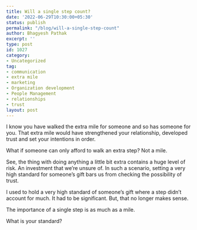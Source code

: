 ```yaml
---
title: Will a single step count?
date: '2022-06-29T10:30:00+05:30'
status: publish
permalink: "/blog/will-a-single-step-count"
author: Bhagyesh Pathak
excerpt: ''
type: post
id: 1027
category:
- Uncategorized
tag:
- communication
- extra mile
- marketing
- Organization development
- People Management
- relationships
- trust
layout: post
---
```


I know you have walked the extra mile for someone and so has someone for you. That extra mile would have strengthened your relationship, developed trust and set your intentions in order.

What if someone can only afford to walk an extra step? Not a mile.

See, the thing with doing anything a little bit extra contains a huge level of risk. An investment that we’re unsure of. In such a scenario, setting a very high standard for someone’s gift bars us from checking the possibility of trust.

I used to hold a very high standard of someone’s gift where a step didn’t account for much. It had to be significant. But, that no longer makes sense.

The importance of a single step is as much as a mile.

What is your standard?